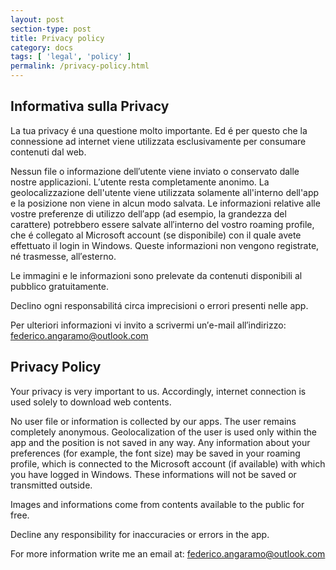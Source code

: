 ```yaml
---
layout: post
section-type: post
title: Privacy policy
category: docs
tags: [ 'legal', 'policy' ]
permalink: /privacy-policy.html
---
```


## Informativa sulla Privacy

La tua privacy &eacute; una questione molto importante. 
Ed &eacute; per questo che la connessione ad internet viene utilizzata esclusivamente per consumare contenuti dal web.

Nessun file o informazione dell&prime;utente viene inviato o conservato dalle nostre applicazioni.
L&prime;utente resta completamente anonimo.
La geolocalizzazione dell'utente viene utilizzata solamente all'interno dell'app e la posizione non viene in alcun modo salvata.
Le informazioni relative alle vostre preferenze di utilizzo dell&prime;app (ad esempio, la grandezza del carattere) potrebbero essere salvate all&prime;interno del vostro roaming profile, che &eacute; collegato al Microsoft account (se disponibile) con il quale avete effettuato il login in Windows. Queste informazioni non vengono registrate, n&eacute; trasmesse, all&prime;esterno.

Le immagini e le informazioni sono prelevate da contenuti disponibili al pubblico gratuitamente.

Declino ogni responsabilit&aacute;  circa imprecisioni o errori presenti nelle app.

Per ulteriori informazioni vi invito a scrivermi un&prime;e-mail all&prime;indirizzo: <a href="mailto:federico.angaramo@outlook.com" class="link">federico.angaramo@outlook.com</a>


## Privacy Policy

Your privacy is very important to us. 
Accordingly, internet connection is used solely to download web contents.

No user file or information is collected by our apps. 
The user remains completely anonymous.
Geolocalization of the user is used only within the app and the position is not saved in any way.
Any information about your preferences (for example, the font size) may be saved in your roaming profile, which is connected to the Microsoft account (if available) with which you have logged in Windows. These informations will not be saved or transmitted outside.

Images and informations come from contents available to the public for free.

Decline any responsibility for inaccuracies or errors in the app.

For more information write me an email at: <a href="mailto:federico.angaramo@outlook.com" class="link">federico.angaramo@outlook.com</a>
